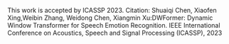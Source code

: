 This work is accepted by ICASSP 2023.
Citation:
Shuaiqi Chen, Xiaofen Xing,Weibin Zhang, Weidong Chen, Xiangmin Xu:DWFormer: Dynamic Window Transformer for Speech Emotion Recognition. IEEE International Conference on Acoustics, Speech and Signal Processing (ICASSP), 2023
